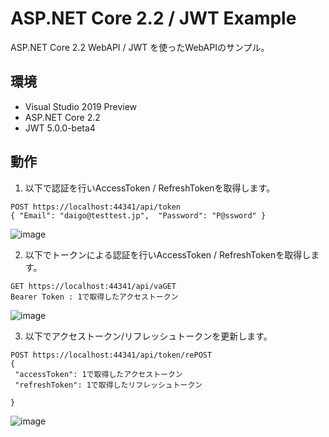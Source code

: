 # ASP.NET Core 2.2 / JWT Example
ASP.NET Core 2.2 WebAPI / JWT を使ったWebAPIのサンプル。  

## 環境  

* Visual Studio 2019 Preview  
* ASP.NET Core 2.2  
* JWT 5.0.0-beta4  

## 動作  
1. 以下で認証を行いAccessToken / RefreshTokenを取得します。  
```
POST https://localhost:44341/api/token
{ "Email": "daigo@testtest.jp",  "Password": "P@ssword" }
```
![image](https://user-images.githubusercontent.com/1695858/51103094-d8ff2580-1824-11e9-8827-d94521d11107.png)

2. 以下でトークンによる認証を行いAccessToken / RefreshTokenを取得します。  
```
GET https://localhost:44341/api/vaGET 
Bearer Token : 1で取得したアクセストークン
```
![image](https://user-images.githubusercontent.com/1695858/51103099-ddc3d980-1824-11e9-8253-4b1421a6a480.png)

3. 以下でアクセストークン/リフレッシュトークンを更新します。  
```
POST https://localhost:44341/api/token/rePOST 
{
 "accessToken": 1で取得したアクセストークン
 "refreshToken": 1で取得したリフレッシュトークン
    
}
```
![image](https://user-images.githubusercontent.com/1695858/51103111-e87e6e80-1824-11e9-8aa3-9691e4747e80.png)
